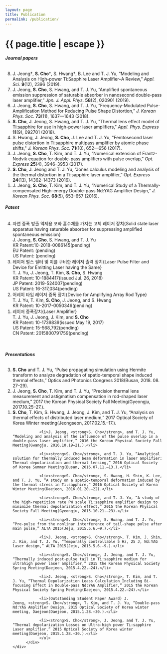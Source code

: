 ```yaml
---
layout: page
title: Publication
permalink: /publication/
---
```


<h1 class="page-title scho-text">{{ page.title | escape }}</h1>

<div class="section">
   <div class="row">
          <div class="col s12">
                <h6 class="title center scho-text"><strong>Journal papers</strong></h6>
                <ol reversed>
                <li>J. Jeong†, <strong>S. Cho</strong>†, S. Hwang†, B. Lee and T. J. Yu, “Modeling and Analysis on High-power Ti:Sapphire Laser Amplifier–A Review,” <em>Appl. Sci.</em> <strong>9</strong>(12), 2396 (2019).</li>
                <li>J. Jeong, <strong>S. Cho</strong>, S. Hwang, and T. J. Yu, “Amplified spontaneous emission suppression of saturable absorber in nanosecond double-pass laser amplifier,” <em>Jpn. J. Appl. Phys.</em> <strong>58</strong>(2), 020901 (2019).</li>
                <li>J. Jeong, <strong>S. Cho</strong>, S. Hwang, and T. J. Yu, “Frequency-Modulated Pulse-Amplification Method for Reducing Pulse Shape Distortion,” <em>J. Korean Phys. Soc.</em> <strong>73</strong>(11), 1637—1643 (2018).</li>
                <li><strong>S. Cho</strong>, J. Jeong, S. Hwang, and T. J. Yu, "Thermal lens effect model of Ti:sapphire for use in high-power laser amplifiers," <em>Appl. Phys. Express</em> <strong>11</strong>(9), 092701 (2018).</li>
                <li>S. Hwang, J. Jeong, <strong>S. Cho</strong>, J. Lee and T. J. Yu, "Femtosecond laser pulse distortion in Ti:sapphire multipass amplifier by atomic phase shifts," <em>J. Korean Phys. Soc.</em> <strong>71</strong>(10), 652—656 (2017).</li>
                <li>J. Jeong, <strong>S. Cho</strong>, T. Kim, and T. J. Yu, “Numerical extension of Frantz-Nodvik equation for double-pass amplifiers with pulse overlap,” <em>Opt. Express</em> <strong>25</strong>(4), 3946–3953 (2017).</li>
                <li><strong>S. Cho</strong>, J. Jeong and T. J. Yu, “Jones calculus modeling and analysis of the thermal distortion in a Ti:sapphire laser amplifier,” <em>Opt. Express</em> <strong>24</strong>(13), 14362–14373 (2016).</li>
                <li>J. Jeong, <strong>S. Cho</strong>, T. Kim, and T. J. Yu, “Numerical Study of a Thermally-compensated High-energy Double-pass Nd:YAG Amplifier Design,” <em>J. Korean Phys. Soc.</em> <strong>68</strong>(5), 653–657 (2016).</li>
                </ol>
                <div class="divider"></div>
                <h6 class="title center scho-text"><strong>Patent</strong></h6>
                <ol reversed>
                <li>자연 증폭 방출 억제용 포화 흡수체를 가지는 고체 레이저 장치{Solid state laser apparatus having saturable absorber for suppressing amplified spontaneous emission}<br>
                    J. Jeong, <strong>S. Cho</strong>, S. Hwang, and T. J. Yu<br>
                    KR Patent:10-2018-0086145(pending)<br>
                    EU Patent: (pending)<br>
                    US Patent: (pending)<br></li>
                <li>레이저 펄스 필터 및 이를 구비한 레이저 출력 장치{Laser Pulse Filter and Device for Emitting Laser having the Same}<br>
                    T. J. Yu, J. Jeong, T. Kim, <strong>S. Cho</strong>, S. Hwang<br>
                    KR Patent: 10-1884417(issued Jul. 26, 2018)<br>
                    JP Patent: 2019-524007(pending)<br>
                    US Patent: 16-317,034(pending)<br></li>
                <li>어레이 타입 레이저 증폭 장치{Device for Amplifying Array Rod Type}<br>
                    T. J. Yu, T. Kim, <strong>S. Cho</strong>, J. Jeong, and S. Hwang<br>
                    KR Patent: 10-2017-0050346(pending)<br></li>
                <li>레이저 증폭장치{Laser Amplifier}<br>
                    T. J. Yu, J. Jeong, J. Kim, and <strong>S. Cho</strong><br>
                    KR Patent: 10-1739839(issued May 19, 2017)<br>
                    US Patent: 15-568,792(pending)<br>
                    CN Patent: 2015800791759(pending)<br></li>
                </ol>
                <br>
                <div class="divider"></div>
                <h6 class="title center scho-text"><strong>Presentations</strong></h6>
                <ol reversed>
                <li><strong>S. Cho</strong> and T. J. Yu, “Pulse propagating simulation using Hermite transform to analyze degradation of spatio-temporal shape induced thermal effects,” Optics and Photonics Congress 2018(Busan, 2018. 08. 27–29).</li>
                <li>J. Jeong, <strong>S. Cho</strong>, T. Kim, and T. J. Yu, “Precision thermal lens measurement and astigmatism compensation in rod-shaped laser medium,” 2017 the Korean Physical Society Fall Meeting(Gyeongju, 2017.10.25–27.).</li>
                <li><strong>S. Cho</strong>, T. Kim, S. Hwang, J. Jeong, J. Kim, and T. J. Yu, “Analysis on thermal effects of distributed laser medium,” 2017 Optical Society of Korea Winter meeting(Jeongseon, 2017.02.15.–17.).</li>

                <li>J. Jeong, <strong>S. Cho</strong>, and T. J. Yu, “Modeling and analysis of the influence of the pulse overlap in a double-pass laser amplifier,” 2016 the Korean Physical Society Fall Meeting(Gwangju, 2016.10.19–21.).</li>
                
                <li><strong>S. Cho</strong>, and T. J. Yu, “Analytical solution for thermally induced beam deformation in laser amplifier: Thermal depolarization and thermal lensing,” 2016 Optical Society of Korea Summer Meeting(Busan, 2016.07.11.–13.).</li>

                <li><strong>S. Cho</strong>, S. Hwang, H. Shin, K. Lee, and T. J. Yu, “A study on a spatio-temporal deformation induced by the thermal stress in Ti:sapphire,” 2016 Optical Society of Korea Winter Meeting(Daejeon, 2016.01.20.–22).</li>

                <li><strong>S. Cho</strong>, and T. J. Yu, “A study of the high-repetition rate PW scale Ti:sapphire amplifier design to minimize thermal depolarization effect,” 2015 the Korean Physical Society Fall Meeting(Gyeongju, 2015.10.21.–23).</li>

                <li><strong>S. Cho</strong>, S. Hwang, and T. J. Yu, “Pre-pulse from the nonlinar interference of tail-shape pulse after main pulse,” ALTA 2015(Jeju, 2015.5.6.–9.).</li>

                <li>J. Jeong, <strong>S. Cho</strong>, T. Kim, J. Shin, J. Kim, and T. J. Yu, “Temporally controllable 5 Hz, 25 J, Nd:YAG laser design,” ALTA 2015(Jeju, 2015.5.6.–9.).</li>

                <li><strong>S. Cho</strong>, J. Jeong, and T. J. Yu, “Thermally induced post-pulse tail in Ti:sapphire medium for ultrahigh power laser amplifier,” 2015 the Korean Physical Society Spring Meeting(Daejeon, 2015.4.22.–24).</li>

                <li>J. Jeong, <strong>S. Cho</strong>, T. Kim, and T. J. Yu, “Thermal Depolarization Loass Calculation Including Bi-focusing Effect in Double-pass Nd:YAG Amplifier,” 2015 the Korean Physical Society Spring Meeting(Daejeon, 2015.4.22.–24).</li>

                <li>(Outstanding Student Paper Award) J. Jeong, <strong>S. Cho</strong>, T. Kim, and T. J. Yu, “Double-pass Nd:YAG Amplifier Design, 2015 Optical Society of Korea winter meeting, Daejeon(Daejeon, 2015.1.28.–30.).</li>

                <li><strong>S. Cho</strong>, J. Jeong, and T. J. Yu, “Thermal depolarization Losses on Ultra-high power Ti:sapphire Laser amplifier,” 2015 Optical Society of Korea winter meeting(Daejeon, 2015.1.28.–30.).</li>
                </ol>
          </div>
    </div>

</div>
